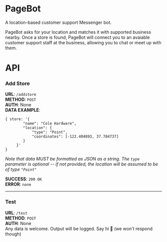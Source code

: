 # PageBot

A location-based customer support Messenger bot.

PageBot asks for your location and matches it with supported business nearby. Once a store is found, PageBot will connect you to an avaiable customer support staff at the business, allowing you to chat or meet up with them.

# API

### Add Store 

**URL**: `/addstore`     
**METHOD**: `POST`    
**AUTH**: None   
**DATA EXAMPLE**: 
```
{ store: '{
    	"name": "Cole Hardware", 
    	"location": {
        	"type": "Point",
           	"coordinates": [-122.404893, 37.784737]
        }
     }' 
}
```
*Note that data MUST be formatted as JSON as a string. The `type` parameter is optional -- if not provided, the location will be assumed to be of type `"Point"`*

**SUCCESS**: `200 OK`    
**ERROR**: `none`
 
 ---
 
### Test

**URL**: `/test`    
**METHOD**: `POST`    
**AUTH**: None    
Any data is welcome. Output will be logged. Say hi 🙋 (we won't respond though) 
